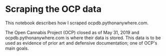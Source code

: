 # Scraping the OCP data

This notebook describes how I scraped ocpdb.pythonanywhere.com.

The Open Cannabis Project (OCP) closed as of May 31, 2019 and ocpdb.pythonanywhere.com is where their data is stored. This data is to be used as evidence of prior art and defensive documentation; one of OCP's main goals.
